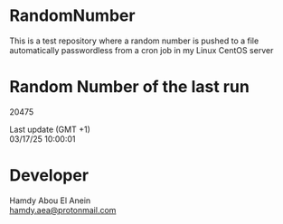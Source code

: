 # RandomNumber    
This is a test repository where a random number is pushed to a file automatically passwordless from a cron job in my Linux CentOS server    
# Random Number of the last run   
20475
      
Last update (GMT +1)    
03/17/25 10:00:01
# Developer    
Hamdy Abou El Anein   
hamdy.aea@protonmail.com
